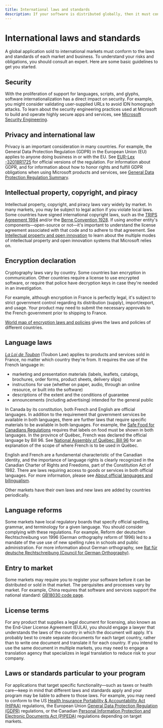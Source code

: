 ```yaml
---
title: International laws and standards
description: If your software is distributed globally, then it must conform to all local laws. To understand your risks and obligations, you should consult an expert. Below are some basic guidelines to get you started.
---
```


# International laws and standards

A global application sold to international markets must conform to the laws and standards of each market and business. To understand your risks and obligations, you should consult an expert.
Here are some basic guidelines to get you started.

## Security

With the proliferation of support for languages, scripts, and glyphs, software internationalization has a direct impact on security. For example, you might consider validating user-supplied URLs to avoid IDN homograph attacks. To learn about the security engineering practices used at Microsoft to build and operate highly secure apps and services, see [Microsoft Security Engineering](https://www.microsoft.com/securityengineering).

## Privacy and international law

Privacy is an important consideration in many countries. For example, the General Data Protection Regulation (GDPR) in the European Union (EU) applies to anyone doing business in or with the EU. See [EUR-Lex -32018R1725](https://eur-lex.europa.eu/legal-content/TXT/?uri=CELEX:32018R1725) for official versions of the regulation. For information about GDPR, and for information about how to honor rights and fulfill GDPR obligations when using Microsoft products and services, see [General Data Protection Regulation Summary](/compliance/regulatory/gdpr).

## Intellectual property, copyright, and piracy

Intellectual property, copyright, and piracy laws vary widely by market.
In many markets, you may be subject to legal action if you violate local laws.
Some countries have signed international copyright laws, such as the [TRIPS Agreement 1994](https://www.wto.org/english/tratop_e/trips_e/trips_e.htm "Agreement on Trade-Related Aspects of Intellectual Property Rights") and/or the [Berne Convention 1928](https://www.wipo.int/treaties/en/ip/berne/ "Berne Convention for the Protection of Literary and Artistic Works").
If using another entity's components—open-source or not—it's important to understand the license agreement associated with that code and to adhere to that agreement.
See [Intellectual property and open innovation](https://www.microsoft.com/legal/intellectualproperty "Legal aspects of intellectual property and open innovation") to learn about the multiple modes of intellectual property and open innovation systems that Microsoft relies on.

## Encryption declaration

Cryptography laws vary by country.
Some countries ban encryption in communication. Other countries require a license to use encrypted software, or require that police have decryption keys in case they're needed in an investigation.

For example, although encryption in France is perfectly legal, it's subject to strict government control regarding its distribution (supply), import/export, and usage. Your product may need to submit the necessary approvals to the French government prior to shipping to France.

[World map of encryption laws and policies](https://www.gp-digital.org/world-map-of-encryption/ "Encryption laws and policies in different countries") gives the laws and policies of different countries.

## Language laws

[*La Loi de Toubon*](https://en.wikipedia.org/wiki/Toubon_Law) (Toubon Law) applies to products and services sold in France, no matter which country they're from.
It requires the use of the French language in:

- marketing and presentation materials (labels, leaflets, catalogs, brochures, order forms, product sheets, delivery slips)
- instructions for use (whether on paper, audio, through an online resource, or built into the software)
- descriptions of the extent and the conditions of guarantee
- announcements (including advertising) intended for the general public

In Canada by its constitution, both French and English are official languages. In addition to the requirement that government services be available in both languages, there are further laws that require specific materials to be available in both languages. For example, the [Safe Food for Canadians Regulations](https://laws-lois.justice.gc.ca/eng/regulations/SOR-2018-108/) requires that labels on food must be shown in both languages. In the province of Québec, French was declared the official language by Bill 96. See [National Assembly of Québec: Bill 96](http://m.assnat.qc.ca/en/travaux-parlementaires/projets-loi/projet-loi-96-42-1.html "An Act respecting French, the official and common language of Québec") for an explanation of the scope of where French is to be used in Québec.  

English and French are a fundamental characteristic of the Canadian identity, and the importance of language rights is clearly recognized in the Canadian Charter of Rights and Freedoms, part of the Constitution Act of 1982.
There are laws requiring access to goods or services in both official languages.
For more information, please see [About official languages and bilingualism](https://www.canada.ca/en/canadian-heritage/services/official-languages-bilingualism/about.html).

Other markets have their own laws and new laws are added by countries periodically.

## Language reforms

Some markets have local regulatory boards that specify official spelling, grammar, and terminology for a given language. You should consider complying with these regulations. For example, Reform der deutschen Rechtschreibung von 1996 (German orthography reform of 1996) led to a mandate of the use use of new spelling rules in schools and public administration. For more information about German orthography, see [Rat für deutsche Rechtschreibung (Council for German Orthography)](https://www.rechtschreibrat.com).

## Entry to market

Some markets may require you to register your software before it can be distributed or sold in that market.
The perquisites and processes vary by market.
For example, China requires that software and services support the national standard: [GB18030 code page](https://en.wikipedia.org/wiki/GB_18030).

## License terms

For any product that supplies a legal document for licensing, also known as the End-User License Agreement (EULA), you should engage a lawyer that understands the laws of the country in which the document will apply. It's probably best to create separate documents for each target country, rather than to write one document and translate it for each country. If you intend to use the same document in multiple markets, you may need to engage a translation agency that specializes in legal translation to reduce risk to your company.

## Laws or standards particular to your program

For applications that target specific functionality—such as taxes or health care—keep in mind that different laws and standards apply and your program may be liable to adhere to those laws.
For example, you may need to conform to the US [Health Insurance Portability & Accountability Act (HIPAA)](https://en.wikipedia.org/wiki/Health_Insurance_Portability_and_Accountability_Act) regulations, the European Union [General Data Protection Regulation (GDPR)](https://eur-lex.europa.eu/legal-content/TXT/?uri=CELEX:32018R1725) regulations, or the Canadian [Personal Information Protection and Electronic Documents Act (PIPEDA)](https://www.priv.gc.ca/en/privacy-topics/privacy-laws-in-canada/the-personal-information-protection-and-electronic-documents-act-pipeda/) regulations depending on target markets.

